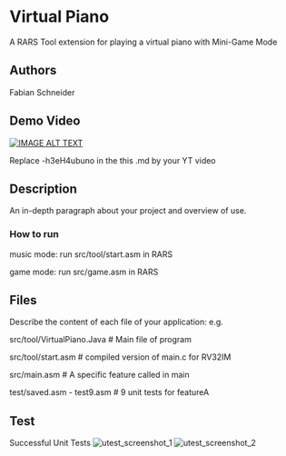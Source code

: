 # Virtual Piano

A RARS Tool extension for playing a virtual piano with Mini-Game Mode

## Authors

Fabian Schneider

## Demo Video

[![IMAGE ALT TEXT](http://img.youtube.com/vi/-h3eH4ubuno/0.jpg)](http://www.youtube.com/watch?v=-h3eH4ubuno "Video Title")

Replace -h3eH4ubuno in the this .md by your YT video

## Description

An in-depth paragraph about your project and overview of use.



### How to run

music mode: run src/tool/start.asm in RARS                            

game mode: run src/game.asm in RARS                     

## Files
Describe the content of each file of your application: e.g.

src/tool/VirtualPiano.Java   # Main file of program

src/tool/start.asm # compiled version of main.c for RV32IM

src/main.asm # A specific feature called in main

test/saved.asm - test9.asm # 9 unit tests for featureA


## Test
Successful Unit Tests
![utest_screenshot_1](https://user-images.githubusercontent.com/81293687/140469724-cee143c6-4dda-4fcd-83f2-bab549457e64.jpg)
![utest_screenshot_2](https://user-images.githubusercontent.com/81293687/140469817-8f004696-bf07-45da-bb74-fc0ff71fcbd9.jpg)
